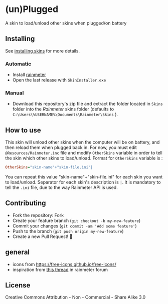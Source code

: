 # (un)Plugged

A skin to load/unload other skins when plugged/on battery

## Installing

See [installing skins](https://docs.rainmeter.net/manual/installing-skins/) for more details.

### Automatic

* Install [rainmeter](https://github.com/rainmeter/rainmeter/releases/latest)
* Open the last release with `SkinInstaller.exe`

### Manual

* Download this repository's zip file and extract the folder located in `Skins` folder into the *Rainmeter* skins folder (defaults to `C:\Users\%USERNAME%\Documents\Rainmeter\Skins` ).

## How to use

This skin will unload other skins when the computer will be on battery, and then reload them when plugged back in. 
For now, you must edit `@Resources/Rainmeter.inc` file and modify `OtherSkins` variable in order to tell the skin which other skins to load/unload.
Format for `OtherSkins` variable is :
```ini
OtherSkins="skin-name"+"skin-file.ini"|
```
You can repeat this value "skin-name"+"skin-file.ini" for each skin you want to load/unload. Separator for each skin's description is `|`.
It is mandatory to tell the `.ini` file, due to the way Rainmeter API is used.

## Contributing

* Fork the repository: Fork
* Create your feature branch (`git checkout -b my-new-feature`)
* Commit your changes (`git commit -am 'Add some feature'`)
* Push to the branch (`git push origin my-new-feature`)
* Create a new Pull Request! 🎉


## general

* icons from https://free-icons.github.io/free-icons/
* inspiration from [this thread](https://forum.rainmeter.net/viewtopic.php?p=206092) in rainmeter forum
 
## License

Creative Commons Attribution - Non - Commercial - Share Alike 3.0
